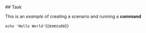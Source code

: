 ## Task

This is an _example_ of creating a scenario and running a **command**

`echo 'Hello World'`{{execute}}
